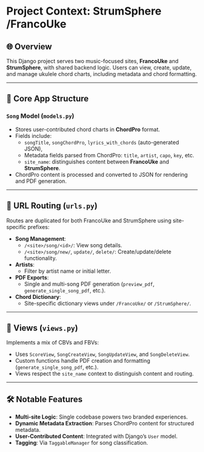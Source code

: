 # Project Context: StrumSphere /FrancoUke

## 🌐 Overview

This Django project serves two music-focused sites, **FrancoUke** and **StrumSphere**, with shared backend logic. Users can view, create, update, and manage ukulele chord charts, including metadata and chord formatting.

---

## 🧩 Core App Structure

### `Song` Model (`models.py`)
- Stores user-contributed chord charts in **ChordPro** format.
- Fields include:
  - `songTitle`, `songChordPro`, `lyrics_with_chords` (auto-generated JSON),
  - Metadata fields parsed from ChordPro: `title`, `artist`, `capo`, `key`, etc.
  - `site_name`: distinguishes content between **FrancoUke** and **StrumSphere**.
- ChordPro content is processed and converted to JSON for rendering and PDF generation.

---

## 🔗 URL Routing (`urls.py`)
Routes are duplicated for both FrancoUke and StrumSphere using site-specific prefixes:

- **Song Management**:
  - `/<site>/song/<id>/`: View song details.
  - `/<site>/song/new/`, `update/`, `delete/`: Create/update/delete functionality.
- **Artists**:
  - Filter by artist name or initial letter.
- **PDF Exports**:
  - Single and multi-song PDF generation (`preview_pdf`, `generate_single_song_pdf`, etc.).
- **Chord Dictionary**:
  - Site-specific dictionary views under `/FrancoUke/` or `/StrumSphere/`.

---

## 🧠 Views (`views.py`)
Implements a mix of CBVs and FBVs:
- Uses `ScoreView`, `SongCreateView`, `SongUpdateView`, and `SongDeleteView`.
- Custom functions handle PDF creation and formatting (`generate_single_song_pdf`, etc.).
- Views respect the `site_name` context to distinguish content and routing.

---

## 🛠 Notable Features
- **Multi-site Logic**: Single codebase powers two branded experiences.
- **Dynamic Metadata Extraction**: Parses ChordPro content for structured metadata.
- **User-Contributed Content**: Integrated with Django’s `User` model.
- **Tagging**: Via `TaggableManager` for song classification.
